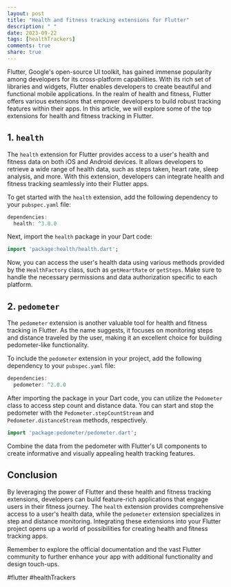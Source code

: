 ```yaml
---
layout: post
title: "Health and fitness tracking extensions for Flutter"
description: " "
date: 2023-09-22
tags: [healthTrackers]
comments: true
share: true
---
```


Flutter, Google's open-source UI toolkit, has gained immense popularity among developers for its cross-platform capabilities. With its rich set of libraries and widgets, Flutter enables developers to create beautiful and functional mobile applications. In the realm of health and fitness, Flutter offers various extensions that empower developers to build robust tracking features within their apps. In this article, we will explore some of the top extensions for health and fitness tracking in Flutter.

## 1. `health`

The `health` extension for Flutter provides access to a user's health and fitness data on both iOS and Android devices. It allows developers to retrieve a wide range of health data, such as steps taken, heart rate, sleep analysis, and more. With this extension, developers can integrate health and fitness tracking seamlessly into their Flutter apps.

To get started with the `health` extension, add the following dependency to your `pubspec.yaml` file:

```dart
dependencies:
  health: ^3.0.0
```

Next, import the `health` package in your Dart code:

```dart
import 'package:health/health.dart';
```

Now, you can access the user's health data using various methods provided by the `HealthFactory` class, such as `getHeartRate` or `getSteps`. Make sure to handle the necessary permissions and data authorization specific to each platform.

## 2. `pedometer`

The `pedometer` extension is another valuable tool for health and fitness tracking in Flutter. As the name suggests, it focuses on monitoring steps and distance traveled by the user, making it an excellent choice for building pedometer-like functionality.

To include the `pedometer` extension in your project, add the following dependency to your `pubspec.yaml` file:

```dart
dependencies:
  pedometer: ^2.0.0
```

After importing the package in your Dart code, you can utilize the `Pedometer` class to access step count and distance data. You can start and stop the pedometer with the `Pedometer.stepCountStream` and `Pedometer.distanceStream` methods, respectively.

```dart
import 'package:pedometer/pedometer.dart';
```

Combine the data from the pedometer with Flutter's UI components to create informative and visually appealing health tracking features.

## Conclusion

By leveraging the power of Flutter and these health and fitness tracking extensions, developers can build feature-rich applications that engage users in their fitness journey. The `health` extension provides comprehensive access to a user's health data, while the `pedometer` extension specializes in step and distance monitoring. Integrating these extensions into your Flutter project opens up a world of possibilities for creating health and fitness tracking apps.

Remember to explore the official documentation and the vast Flutter community to further enhance your app with additional functionality and design touch-ups.

#flutter #healthTrackers